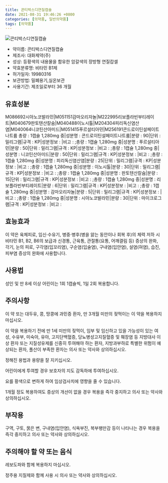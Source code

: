 ```yaml
---
title: 콘티박스디연질캡슐
date: 2021-08-31 19:46:26 +0800
categories: [의약품, 일반의약품]
tags: [의약품]
---
```

![콘티박스디연질캡슐](https://nedrug.mfds.go.kr/pbp/cmn/itemImageDownload/149723224913900005)

- 약이름: 콘티박스디연질캡슐
- 제조사: 대화제약(주)
- 성상: 등황색의 내용물을 함유한 암갈색의 장방형 연질캅셀
- 약효분류명: 비타민 B1제
- 허가일자: 19980316
- 보관방법: 밀폐용기,실온보관
- 사용기간: 제조일로부터 36 개월
## 유효성분
M086692시아노코발라민|M051151감마오리자놀|M222995리보플라빈부티레이트|M040679판토텐산칼슘|M040488이노시톨|M204304피리독신염산염|M040064니코틴산아미드|M051415푸르설티아민|M256191콘드로이틴설페이트나트륨
총량 : 1캡슐 1,280mg 중|성분명 : 콘드로이틴설페이트나트륨|분량 : 90|단위 : 밀리그램|규격 : KP|성분정보 : |비고 : ;총량 : 1캡슐 1,280mg 중|성분명 : 푸르설티아민|분량 : 50|단위 : 밀리그램|규격 : KP|성분정보 : |비고 : ;총량 : 1캡슐 1,280mg 중|성분명 : 니코틴산아미드|분량 : 50|단위 : 밀리그램|규격 : KP|성분정보 : |비고 : ;총량 : 1캡슐 1,280mg 중|성분명 : 피리독신염산염|분량 : 25|단위 : 밀리그램|규격 : KP|성분정보 : |비고 : ;총량 : 1캡슐 1,280mg 중|성분명 : 이노시톨|분량 : 30|단위 : 밀리그램|규격 : KP|성분정보 : |비고 : ;총량 : 1캡슐 1,280mg 중|성분명 : 판토텐산칼슘|분량 : 15|단위 : 밀리그램|규격 : KP|성분정보 : |비고 : ;총량 : 1캡슐 1,280mg 중|성분명 : 리보플라빈부티레이트|분량 : 6|단위 : 밀리그램|규격 : KP|성분정보 : |비고 : ;총량 : 1캡슐 1,280mg 중|성분명 : 감마오리자놀|분량 : 5|단위 : 밀리그램|규격 : KP|성분정보 : |비고 : ;총량 : 1캡슐 1,280mg 중|성분명 : 시아노코발라민|분량 : 30|단위 : 마이크로그램|규격 : KP|성분정보 : |비고 :
## 효능효과
이 약은 육체피로, 임신‧수유기, 병중‧병후(병을 앓는 동안이나 회복 후)의 체력 저하 시 비타민 B1, B2, B6의 보급과 신경통, 근육통, 관절통(요통, 어깨결림 등) 증상의 완화, 각기, 눈의 피로, 구각염(입꼬리염), 구순염(입술염), 구내염(입안염), 설염(혀염), 습진, 피부염 증상의 완화에 사용합니다.

## 사용법
성인 및 만 8세 이상 어린이는 1회 1캡슐씩, 1일 2회 복용합니다.

## 주의사항
이 약 또는 대두유, 콩, 땅콩에 과민증 환자, 만 3개월 미만의 젖먹이는 이 약을 복용하지 마십시오.

이 약을 복용하기 전에 만 1세 미만의 젖먹이, 임부 및 임신하고 있을 가능성이 있는 여성, 수유부, 미숙아, 유아, 고지단백혈증, 당뇨병성고지질혈증 및 췌장염 등 지방대사 이상 환자 또는 지질성유제를 신중히 투여해야 하는 환자, 지방과부하로 특별한 위험이 예상되는 환자, 폴산이 부족한 환자는 의사 또는 약사와 상의하십시오.

정해진 용법과 용량을 잘 지키십시오.

어린이에게 투여할 경우 보호자의 지도 감독하에 투여하십시오.

요를 황색으로 변하게 하여 임상검사치에 영향을 줄 수 있습니다.

1개월 정도 복용하여도 증상의 개선이 없을 경우 복용을 즉각 중지하고 의사 또는 약사와 상의하십시오.

## 부작용
구역, 구토, 묽은 변, 구내염(입안염), 식욕부진, 복부팽만감 등이 나타나는 경우 복용을 즉각 중지하고 의사 또는 약사와 상의하십시오.

## 주의해야 할 약 또는 음식
레보도파와 함께 복용하지 마십시오.

정주용 지질제와 함께 사용 시 의사 또는 약사와 상의하십시오.

